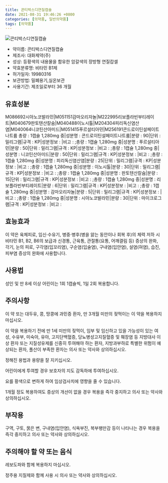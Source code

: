 ```yaml
---
title: 콘티박스디연질캡슐
date: 2021-08-31 19:46:26 +0800
categories: [의약품, 일반의약품]
tags: [의약품]
---
```

![콘티박스디연질캡슐](https://nedrug.mfds.go.kr/pbp/cmn/itemImageDownload/149723224913900005)

- 약이름: 콘티박스디연질캡슐
- 제조사: 대화제약(주)
- 성상: 등황색의 내용물을 함유한 암갈색의 장방형 연질캅셀
- 약효분류명: 비타민 B1제
- 허가일자: 19980316
- 보관방법: 밀폐용기,실온보관
- 사용기간: 제조일로부터 36 개월
## 유효성분
M086692시아노코발라민|M051151감마오리자놀|M222995리보플라빈부티레이트|M040679판토텐산칼슘|M040488이노시톨|M204304피리독신염산염|M040064니코틴산아미드|M051415푸르설티아민|M256191콘드로이틴설페이트나트륨
총량 : 1캡슐 1,280mg 중|성분명 : 콘드로이틴설페이트나트륨|분량 : 90|단위 : 밀리그램|규격 : KP|성분정보 : |비고 : ;총량 : 1캡슐 1,280mg 중|성분명 : 푸르설티아민|분량 : 50|단위 : 밀리그램|규격 : KP|성분정보 : |비고 : ;총량 : 1캡슐 1,280mg 중|성분명 : 니코틴산아미드|분량 : 50|단위 : 밀리그램|규격 : KP|성분정보 : |비고 : ;총량 : 1캡슐 1,280mg 중|성분명 : 피리독신염산염|분량 : 25|단위 : 밀리그램|규격 : KP|성분정보 : |비고 : ;총량 : 1캡슐 1,280mg 중|성분명 : 이노시톨|분량 : 30|단위 : 밀리그램|규격 : KP|성분정보 : |비고 : ;총량 : 1캡슐 1,280mg 중|성분명 : 판토텐산칼슘|분량 : 15|단위 : 밀리그램|규격 : KP|성분정보 : |비고 : ;총량 : 1캡슐 1,280mg 중|성분명 : 리보플라빈부티레이트|분량 : 6|단위 : 밀리그램|규격 : KP|성분정보 : |비고 : ;총량 : 1캡슐 1,280mg 중|성분명 : 감마오리자놀|분량 : 5|단위 : 밀리그램|규격 : KP|성분정보 : |비고 : ;총량 : 1캡슐 1,280mg 중|성분명 : 시아노코발라민|분량 : 30|단위 : 마이크로그램|규격 : KP|성분정보 : |비고 :
## 효능효과
이 약은 육체피로, 임신‧수유기, 병중‧병후(병을 앓는 동안이나 회복 후)의 체력 저하 시 비타민 B1, B2, B6의 보급과 신경통, 근육통, 관절통(요통, 어깨결림 등) 증상의 완화, 각기, 눈의 피로, 구각염(입꼬리염), 구순염(입술염), 구내염(입안염), 설염(혀염), 습진, 피부염 증상의 완화에 사용합니다.

## 사용법
성인 및 만 8세 이상 어린이는 1회 1캡슐씩, 1일 2회 복용합니다.

## 주의사항
이 약 또는 대두유, 콩, 땅콩에 과민증 환자, 만 3개월 미만의 젖먹이는 이 약을 복용하지 마십시오.

이 약을 복용하기 전에 만 1세 미만의 젖먹이, 임부 및 임신하고 있을 가능성이 있는 여성, 수유부, 미숙아, 유아, 고지단백혈증, 당뇨병성고지질혈증 및 췌장염 등 지방대사 이상 환자 또는 지질성유제를 신중히 투여해야 하는 환자, 지방과부하로 특별한 위험이 예상되는 환자, 폴산이 부족한 환자는 의사 또는 약사와 상의하십시오.

정해진 용법과 용량을 잘 지키십시오.

어린이에게 투여할 경우 보호자의 지도 감독하에 투여하십시오.

요를 황색으로 변하게 하여 임상검사치에 영향을 줄 수 있습니다.

1개월 정도 복용하여도 증상의 개선이 없을 경우 복용을 즉각 중지하고 의사 또는 약사와 상의하십시오.

## 부작용
구역, 구토, 묽은 변, 구내염(입안염), 식욕부진, 복부팽만감 등이 나타나는 경우 복용을 즉각 중지하고 의사 또는 약사와 상의하십시오.

## 주의해야 할 약 또는 음식
레보도파와 함께 복용하지 마십시오.

정주용 지질제와 함께 사용 시 의사 또는 약사와 상의하십시오.

